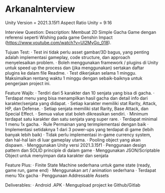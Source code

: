 # ArkanaInterview
Unity Version = 2021.3.15f1 
Aspect Ratio Unity = 9:16


Interview Question:
Description:
Membuat 2D Simple Gacha Game dengan referensi seperti Wishing pada game Genshin Impact  (https://www.youtube.com/watch?v=Ul2MyGo_018).
 
Tujuan Test:
  · Test ini tidak perlu asset gambar/3D bagus, yang penting adalah implementasi gameplay, code structure, dan approach menyelesaikan problem.
  · Boleh menggunakan framework / plugins di Unity untuk speed up the process dan (jika menggunakan) sertakan daftar plugins ke dalam file Readme.
  · Test dikerjakan selama 1 minggu. Maksimalkan rentang waktu 1 minggu dengan sebaik-baiknya untuk pengerjaan project ini.
 
Feature Wajib:
  · Terdiri dari 5 karakter dan 10 senjata yang bisa di gacha.
  · Terdapat menu yang bisa menampilkan hasil gacha dan detail info dari karakter/senjata yang didapat.
  · Setiap karakter memiliki stat Rarity, Attack, HP, dan Defense.
  · Setiap senjata memiliki stat Rarity, Base Attack, dan Special Effect.
  · Semua value stat boleh dikreasikan sendiri.
  · Minimum terdapat satu karakter dan satu senjata yang super rare.
  · Terdapat minimal 1 menu 1x gacha.
  · Rule Permainan yang terimplementasi dengan baik
  · Implementasi setidaknya 1 dari 3 power-ups yang terdapat di game (lebih banyak lebih baik)
  · Tidak perlu implementasi in-game currency system, dan hal-hal lain di luar gameplay utama.
  · Pooling object yang akan dispawn.
  · Menggunakan Unity versi 2021.3.15f1 
  · Penggunaan design pattern dan SOLID principle di dalam game
  · Menggunakan JSON/Scriptable Object untuk menyimpan data karakter dan senjata

Feature Plus:
  · Finite State Machine sederhana untuk game state (ready, game run, game end)
  · Menggunakan art / animation sederhana
  · Terdapat menu 10x gacha
  · Penggunaan Addressable Assets
 
Deliverables:
  · Android .APK
  · Mengupload project ke Github/Gitlab

